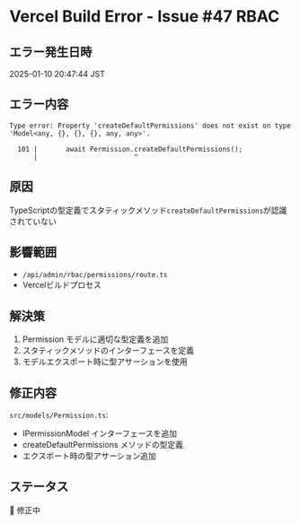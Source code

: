 # Vercel Build Error - Issue #47 RBAC

## エラー発生日時

2025-01-10 20:47:44 JST

## エラー内容

```
Type error: Property 'createDefaultPermissions' does not exist on type 'Model<any, {}, {}, {}, any, any>'.

  101 |       await Permission.createDefaultPermissions();
      |                        ^
```

## 原因

TypeScriptの型定義でスタティックメソッド`createDefaultPermissions`が認識されていない

## 影響範囲

- `/api/admin/rbac/permissions/route.ts`
- Vercelビルドプロセス

## 解決策

1. Permission モデルに適切な型定義を追加
2. スタティックメソッドのインターフェースを定義
3. モデルエクスポート時に型アサーションを使用

## 修正内容

`src/models/Permission.ts`:

- IPermissionModel インターフェースを追加
- createDefaultPermissions メソッドの型定義
- エクスポート時の型アサーション追加

## ステータス

🔄 修正中
